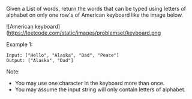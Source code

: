 Given a List of words, return the words that can be typed using letters of alphabet on only one row's of American keyboard like the image below.


![American keyboard](https://leetcode.com/static/images/problemset/keyboard.png


Example 1:

~~~
Input: ["Hello", "Alaska", "Dad", "Peace"]
Output: ["Alaska", "Dad"]
~~~

Note:

* You may use one character in the keyboard more than once.
* You may assume the input string will only contain letters of alphabet.
